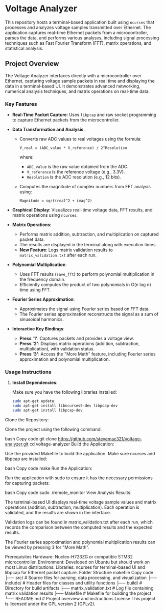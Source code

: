 # Voltage Analyzer

This repository hosts a terminal-based application built using `ncurses` that processes and analyzes voltage samples transmitted over Ethernet. The application captures real-time Ethernet packets from a microcontroller, parses the data, and performs various analyses, including signal processing techniques such as Fast Fourier Transform (FFT), matrix operations, and statistical analysis.

## Project Overview

The Voltage Analyzer interfaces directly with a microcontroller over Ethernet, capturing voltage sample packets in real time and displaying the data in a terminal-based UI. It demonstrates advanced networking, numerical analysis techniques, and matrix operations on real-time data.

### Key Features

- **Real-Time Packet Capture**: Uses `libpcap` and raw socket programming to capture Ethernet packets from the microcontroller.
  
- **Data Transformation and Analysis**:
  - Converts raw ADC values to real voltages using the formula:

    ```
    V_real = (ADC_value * V_reference) / 2^Resolution
    ```
    
    where:
    - `ADC_value` is the raw value obtained from the ADC.
    - `V_reference` is the reference voltage (e.g., 3.3V).
    - `Resolution` is the ADC resolution (e.g., 12 bits).
    
  - Computes the magnitude of complex numbers from FFT analysis using:

    ```
    Magnitude = sqrt(real^2 + imag^2)
    ```
    
- **Graphical Display**: Visualizes real-time voltage data, FFT results, and matrix operations using `ncurses`.

- **Matrix Operations**:
  - Performs matrix addition, subtraction, and multiplication on captured packet data.
  - The results are displayed in the terminal along with execution times.
  - **New Feature**: Logs matrix validation results to `matrix_validation.txt` after each run.

- **Polynomial Multiplication**:
  - Uses FFT results (`save_fft`) to perform polynomial multiplication in the frequency domain.
  - Efficiently computes the product of two polynomials in O(n log n) time using FFT.

- **Fourier Series Approximation**:
  - Approximates the signal using Fourier series based on FFT data.
  - The Fourier series approximation reconstructs the signal as a sum of sinusoidal harmonics.

- **Interactive Key Bindings**:
  - **Press '1'**: Captures packets and provides a voltage view.
  - **Press '2'**: Displays matrix operations (addition, subtraction, multiplication), with validation status.
  - **Press '3'**: Access the "More Math" feature, including Fourier series approximation and polynomial multiplication.

### Usage Instructions

1. **Install Dependencies**:

   Make sure you have the following libraries installed:

   ```bash
   sudo apt-get update
   sudo apt-get install libncurses5-dev libpcap-dev
   sudo apt-get install libpcap-dev

Clone the Repository:

Clone the project using the following command:

bash
Copy code
git clone https://github.com/stevemac321/voltage-analyzer.git
cd voltage-analyzer
Build the Application:

Use the provided Makefile to build the application. Make sure ncurses and libpcap are installed:

bash
Copy code
make
Run the Application:

Run the application with sudo to ensure it has the necessary permissions for capturing packets:

bash
Copy code
sudo ./remote_monitor
View Analysis Results:

The terminal-based UI displays real-time voltage sample values and matrix operations (addition, subtraction, multiplication). Each operation is validated, and the results are shown in the interface.

Validation logs can be found in matrix_validation.txt after each run, which records the comparison between the computed results and the expected results.

The Fourier series approximation and polynomial multiplication results can be viewed by pressing 3 for "More Math".

Prerequisites
Hardware: Nucleo-H723ZG or compatible STM32 microcontroller.
Environment: Developed on Ubuntu but should work on most Linux distributions.
Libraries: ncurses for terminal-based UI and libpcap for Ethernet packet capture.
Folder Structure
makefile
Copy code
├── src/                   # Source files for parsing, data processing, and visualization
├── include/               # Header files for classes and utility functions
├── build/                 # Directory for build artifacts
├── matrix_validation.txt  # Log file containing matrix validation results
├── Makefile               # Makefile for building the project
└── README.md              # Project overview and instructions
License
This project is licensed under the GPL version 2 (GPLv2).
